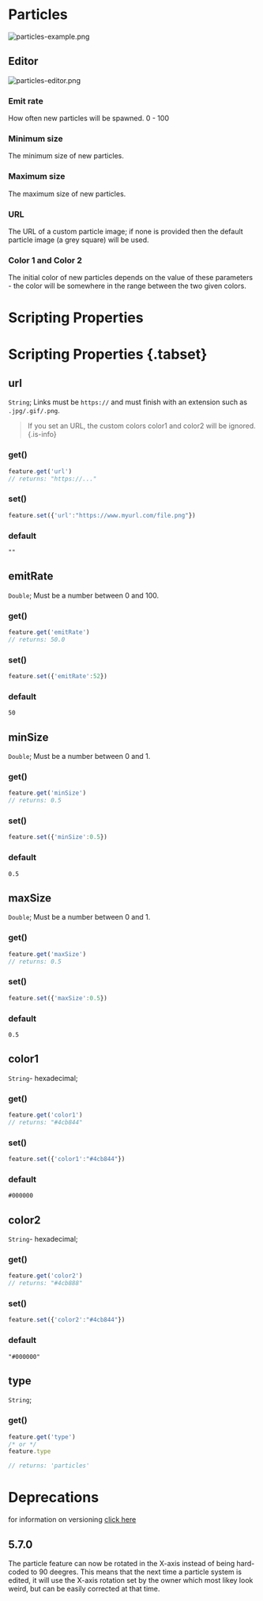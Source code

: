 # Particles

![particles-example.png](/particles-example.png)

## Editor

![particles-editor.png](/particles-editor.png)

### Emit rate

How often new particles will be spawned. 0 - 100

### Minimum size

The minimum size of new particles.

### Maximum size

The maximum size of new particles.

### URL

The URL of a custom particle image; if none is provided then the default particle image (a grey square) will be used.

### Color 1 and Color 2

The initial color of new particles depends on the value of these parameters - the color will be somewhere in the range between the two given colors.

# Scripting Properties
# Scripting Properties {.tabset}
## url
`String`; Links must be `https://` and must finish with an extension such as `.jpg/.gif/.png`.
> If you set an URL, the custom colors color1 and color2 will be ignored.
{.is-info}

### get()

```js
feature.get('url')
// returns: "https://..."
```

### set()

```js
feature.set({'url':"https://www.myurl.com/file.png"})
```

### default

`""`

## emitRate
`Double`; Must be a number between 0 and 100.

### get()

```js
feature.get('emitRate')
// returns: 50.0
```

### set()

```js
feature.set({'emitRate':52})
```

### default

`50`


## minSize
`Double`; Must be a number between 0 and 1.

### get()

```js
feature.get('minSize')
// returns: 0.5
```

### set()

```js
feature.set({'minSize':0.5})
```

### default

`0.5`


## maxSize
`Double`; Must be a number between 0 and 1.

### get()

```js
feature.get('maxSize')
// returns: 0.5
```

### set()

```js
feature.set({'maxSize':0.5})
```

### default

`0.5`

## color1
`String`- hexadecimal; 

### get()

```js
feature.get('color1')
// returns: "#4cb844"
```

### set()

```js
feature.set({'color1':"#4cb844"})
```

### default

`#000000`

## color2
`String`- hexadecimal; 

### get()

```js
feature.get('color2')
// returns: "#4cb888"
```

### set()

```js
feature.set({'color2':"#4cb844"})
```

### default

`"#000000"`


## type
`String`;

### get()

```js
feature.get('type')
/* or */
feature.type

// returns: 'particles'
```

# Deprecations
for information on versioning [click here](/docs/versioning-and-deprecations)

## 5.7.0

The particle feature can now be rotated in the X-axis instead of being hard-coded to 90 deegres. This means that the next time a particle system is edited, it will use the X-axis rotation set by the owner which most likey look weird, but can be easily corrected at that time.
